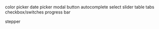 color picker
date picker
modal
button
autocomplete
select
slider
table
tabs
checkbox/switches
progress bar

stepper